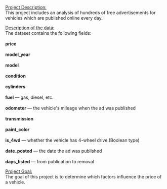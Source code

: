 <ins>Project Description:</ins>
<br>This project includes an analysis of hundreds of free advertisements for vehicles which are published online every day. 

<ins>Description of the data:</ins>
<br>The dataset contains the following fields:</br>
<br><b>price</b></br>
<br><b>model_year</b></br>
<br><b>model</b></br>
<br><b>condition</b></br>
<br><b>cylinders</b></br>
<br><b>fuel</b> — gas, diesel, etc.</br>
<br><b>odometer</b> — the vehicle's mileage when the ad was published</br>
<br><b>transmission</b></br>
<br><b>paint_color</b></br>
<br><b>is_4wd</b> — whether the vehicle has 4-wheel drive (Boolean type)</br>
<br><b>date_posted</b> — the date the ad was published</br>
<br><b>days_listed</b> — from publication to removal</br>

<ins>Project Goal:</ins>
<br>The goal of this project is to determine which factors influence the price of a vehicle.</br>
